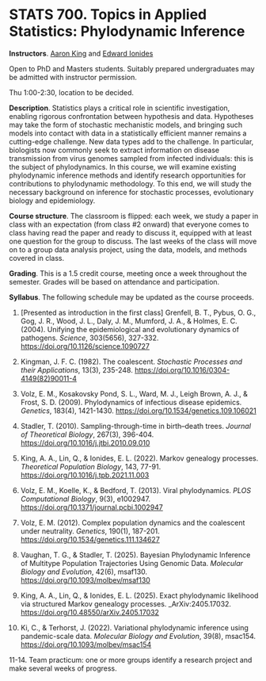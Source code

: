 # STATS 700. Topics in Applied Statistics: Phylodynamic Inference

__Instructors__. [Aaron King](https://kinglab.eeb.lsa.umich.edu/) and [Edward Ionides](https://ionides.github.io/)

Open to PhD and Masters students. Suitably prepared undergraduates may be admitted with instructor permission.

Thu 1:00-2:30, location to be decided.
<!--
in 453 West Hall. If enrollment requires, we will move to a larger location. 
-->

__Description__. Statistics plays a critical role in scientific investigation, enabling rigorous confrontation between hypothesis and data.  Hypotheses may take the form of stochastic mechanistic models, and bringing such models into contact with data in a statistically efficient manner remains a cutting-edge challenge.  New data types add to the challenge.  In particular, biologists now commonly seek to extract information on disease transmission from virus genomes sampled from infected individuals: this is the subject of phylodynamics.  In this course, we will examine existing phylodynamic inference methods and identify research opportunities for contributions to phylodynamic methodology. To this end, we will study the necessary background on inference for stochastic processes, evolutionary biology and epidemiology.

__Course structure__. The classroom is flipped: each week, we study a paper in class with an expectation (from class #2 onward) that everyone comes to class having read the paper and ready to discuss it, equipped with at least one question for the group to discuss. The last weeks of the class will move on to a group data analysis project, using the data, models, and methods covered in class. 

__Grading__. This is a 1.5 credit course, meeting once a week throughout the semester. Grades will be based on attendance and participation.

__Syllabus__. The following schedule may be updated as the course proceeds.

1. [Presented as introduction in the first class] Grenfell, B. T., Pybus, O. G., Gog, J. R., Wood, J. L., Daly, J. M., Mumford, J. A., & Holmes, E. C. (2004). Unifying the epidemiological and evolutionary dynamics of pathogens. _Science_, 303(5656), 327-332. https://doi.org/10.1126/science.1090727

2. Kingman, J. F. C. (1982). The coalescent. _Stochastic Processes and their Applications_, 13(3), 235-248. https://doi.org/10.1016/0304-4149(82)90011-4

3. Volz, E. M., Kosakovsky Pond, S. L., Ward, M. J., Leigh Brown, A. J., & Frost, S. D. (2009). Phylodynamics of infectious disease epidemics. _Genetics_, 183(4), 1421-1430. https://doi.org/10.1534/genetics.109.106021

4. Stadler, T. (2010). Sampling-through-time in birth–death trees. _Journal of Theoretical Biology_, 267(3), 396-404. https://doi.org/10.1016/j.jtbi.2010.09.010

5. King, A. A., Lin, Q., & Ionides, E. L. (2022). Markov genealogy processes. _Theoretical Population Biology_, 143, 77-91. https://doi.org/10.1016/j.tpb.2021.11.003

6. Volz, E. M., Koelle, K., & Bedford, T. (2013). Viral phylodynamics. _PLOS Computational Biology_, 9(3), e1002947. https://doi.org/10.1371/journal.pcbi.1002947

7. Volz, E. M. (2012). Complex population dynamics and the coalescent under neutrality. _Genetics_, 190(1), 187-201. https://doi.org/10.1534/genetics.111.134627

8. Vaughan, T. G., & Stadler, T. (2025). Bayesian Phylodynamic Inference of Multitype Population Trajectories Using Genomic Data. _Molecular Biology and Evolution_, 42(6), msaf130. https://doi.org/10.1093/molbev/msaf130

9. King, A. A., Lin, Q., & Ionides, E. L. (2025). Exact phylodynamic likelihood via structured Markov genealogy processes. _ArXiv:2405.17032. https://doi.org/10.48550/arXiv.2405.17032

10. Ki, C., & Terhorst, J. (2022). Variational phylodynamic inference using pandemic-scale data. _Molecular Biology and Evolution_, 39(8), msac154. https://doi.org/10.1093/molbev/msac154

11-14. Team practicum: one or more groups identify a research project and make several weeks of progress.

